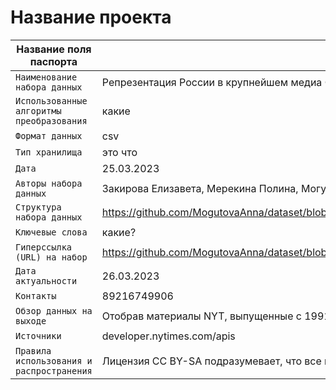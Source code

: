 # Название проекта

| Название поля паспорта | Значение поля паспорта |
|---|---|
|`Наименование набора данных`| Репрезентация России в крупнейшем медиа США: с 1991 по сегодняшний день |
|`Использованные алгоритмы преобразования`| какие |
|`Формат данных`| csv |
|`Тип хранилища`| это что |
|`Дата`| 25.03.2023 |
|`Авторы набора данных`| Закирова Елизавета, Мерекина Полина, Могутова Анна, Рябова Полина |
|`Структура набора данных`|https://github.com/MogutovaAnna/dataset/blob/ba1037235a6b2c9b1255294e1cc81dd719a1789f/%D0%9E%D0%BF%D0%B8%D1%81%D0%B0%D0%BD%D0%B8%D0%B5%20%D1%81%D1%82%D1%80%D1%83%D0%BA%D1%82%D1%83%D1%80%D1%8B%20%D0%BD%D0%B0%D0%B1%D0%BE%D1%80%D0%B0%20%D0%B4%D0%B0%D0%BD%D0%BD%D1%8B%D1%85%20NYT_Russia_1991_2022.csv|
|`Ключевые слова`| какие? |
|`Гиперссылка (URL) на набор`| https://github.com/MogutovaAnna/dataset/blob/22725996a4d4490d23a2e198d89d6f97db704467/NYT_Russia_1991_2022(1).csv |
|`Дата актуальности`| 26.03.2023 |
|`Контакты`| 89216749906 |
|`Обзор данных на выходе`| Отобрав материалы NYT, выпущенные с 1991 по 2022, мы попытались выяснить, как изменялась репрезентация России в крупнейшем американском медиа и какие события могли на это повлиять |
|`Источники`| developer.nytimes.com/apis |
|`Правила использования и распространения`| Лицензия CC BY-SA подразумевает, что все производные вашего произведения должны распространяться также свободно, как и исходное. |
